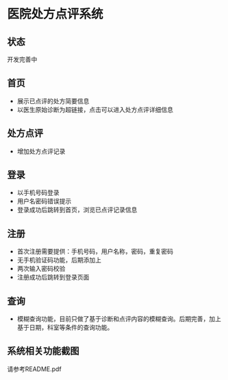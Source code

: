 # 医院处方点评系统



## 状态

开发完善中



## 首页

- 展示已点评的处方简要信息
- 以医生原始诊断为超链接，点击可以进入处方点评详细信息



## 处方点评

- 增加处方点评记录



## 登录

- 以手机号码登录
- 用户名密码错误提示
- 登录成功后跳转到首页，浏览已点评记录信息



## 注册

- 首次注册需要提供：手机号码，用户名称，密码，重复密码
- 无手机验证码功能，后期添加上
- 两次输入密码校验
- 注册成功后跳转到登录页面



## 查询

- 模糊查询功能，目前只做了基于诊断和点评内容的模糊查询。后期完善，加上基于日期，科室等条件的查询功能。



## 系统相关功能截图

请参考README.pdf